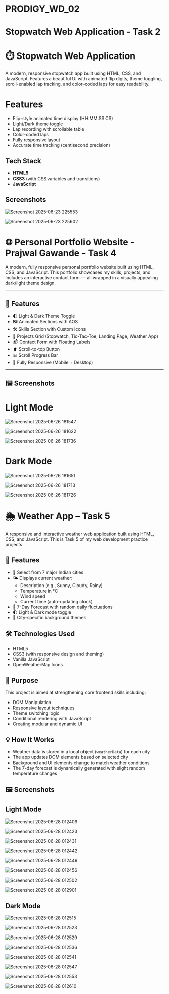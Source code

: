 # PRODIGY_WD_02

#  Stopwatch Web Application - Task 2  
# ⏱️ Stopwatch Web Application

A modern, responsive stopwatch app built using HTML, CSS, and JavaScript. Features a beautiful UI with animated flip digits, theme toggling, scroll-enabled lap tracking, and color-coded laps for easy readability.

# Features

- Flip-style animated time display (HH:MM:SS.CS)
- Light/Dark theme toggle
- Lap recording with scrollable table
- Color-coded laps
- Fully responsive layout
- Accurate time tracking (centisecond precision)

## Tech Stack

- **HTML5**
- **CSS3** (with CSS variables and transitions)
- **JavaScript**

## Screenshots

>


![Screenshot 2025-06-23 225553](https://github.com/user-attachments/assets/6a6fa695-9a0c-4e34-b07f-f58bb7917018)

![Screenshot 2025-06-23 225602](https://github.com/user-attachments/assets/3c551309-f3e4-46cc-a0ac-dcb977175516)


# 🌐 Personal Portfolio Website - Prajwal Gawande - Task 4

A modern, fully responsive personal portfolio website built using HTML, CSS, and JavaScript. This portfolio showcases my skills, projects, and includes an interactive contact form — all wrapped in a visually appealing dark/light theme design.

---

## 🚀 Features

- 🌓 Light & Dark Theme Toggle  
- 🖼️ Animated Sections with AOS  
- 🛠️ Skills Section with Custom Icons  
- 💼 Projects Grid (Stopwatch, Tic-Tac-Toe, Landing Page, Weather App)  
- 📬 Contact Form with Floating Labels  
- ⬆️ Scroll-to-top Button  
- 📊 Scroll Progress Bar  
- 📱 Fully Responsive (Mobile + Desktop)

---

## 🖼️ Screenshots

>
# Light Mode

![Screenshot 2025-06-26 181547](https://github.com/user-attachments/assets/b0cbae9f-980f-4ce8-8a52-aa2056be4c0d)

![Screenshot 2025-06-26 181622](https://github.com/user-attachments/assets/7c478555-b017-4f55-b172-d2a6549c4c6b)

![Screenshot 2025-06-26 181736](https://github.com/user-attachments/assets/faa50e1d-fe76-4bee-9800-ec22d9275f67)

# Dark Mode

![Screenshot 2025-06-26 181651](https://github.com/user-attachments/assets/1a8e532c-5f0b-48b6-8aec-32c48b6b0883)

![Screenshot 2025-06-26 181713](https://github.com/user-attachments/assets/1d573963-1551-437c-a770-13b85a4a67bf)

![Screenshot 2025-06-26 181726](https://github.com/user-attachments/assets/32dc43c2-1f2a-400a-898c-6d2b61753443)



# 🌦️ Weather App – Task 5

A responsive and interactive weather web application built using HTML, CSS, and JavaScript. This is Task 5 of my web development practice projects.

## 🚀 Features

- 🌆 Select from 7 major Indian cities
- 🌤️ Displays current weather:
  - Description (e.g., Sunny, Cloudy, Rainy)
  - Temperature in °C
  - Wind speed
  - Current time (auto-updating clock)
- 📆 7-Day Forecast with random daily fluctuations
- 🌓 Light & Dark mode toggle
- 🎨 City-specific background themes

## 🛠️ Technologies Used

- HTML5  
- CSS3 (with responsive design and theming)  
- Vanilla JavaScript  
- OpenWeatherMap Icons

## 🎯 Purpose

This project is aimed at strengthening core frontend skills including:

- DOM Manipulation  
- Responsive layout techniques  
- Theme switching logic  
- Conditional rendering with JavaScript  
- Creating modular and dynamic UI

## 💡 How It Works

- Weather data is stored in a local object (`weatherData`) for each city
- The app updates DOM elements based on selected city
- Background and UI elements change to match weather conditions
- The 7-day forecast is dynamically generated with slight random temperature changes

## 🖼️ Screenshots
>
## Light Mode
>
![Screenshot 2025-06-28 012409](https://github.com/user-attachments/assets/95c941cd-5166-48ca-a8df-8bcb1437dcdf)

![Screenshot 2025-06-28 012423](https://github.com/user-attachments/assets/4485ea39-99d4-4077-9eb2-31d34fca0846)

![Screenshot 2025-06-28 012431](https://github.com/user-attachments/assets/d6b10365-2f72-4324-a9ea-3261ba072143)

![Screenshot 2025-06-28 012442](https://github.com/user-attachments/assets/f40905c7-937f-4ef2-9003-c5f80a9963fb)

![Screenshot 2025-06-28 012449](https://github.com/user-attachments/assets/0872ff1b-cf35-436e-95ef-041868a8fa32)

![Screenshot 2025-06-28 012456](https://github.com/user-attachments/assets/976c6063-2441-4c90-9cc8-985ba5d4bdbf)

![Screenshot 2025-06-28 012502](https://github.com/user-attachments/assets/027def9b-39f0-492a-9e2e-9d444edb21c2)

![Screenshot 2025-06-28 012901](https://github.com/user-attachments/assets/f83e0996-7832-45b8-8966-97b39748a531)

## Dark Mode
>
![Screenshot 2025-06-28 012515](https://github.com/user-attachments/assets/dcd7cd77-7f97-4186-b514-ebf083c71d6d)

![Screenshot 2025-06-28 012523](https://github.com/user-attachments/assets/7bd4f5af-ec40-4756-8903-98bcace4854b)

![Screenshot 2025-06-28 012529](https://github.com/user-attachments/assets/0cb575aa-d716-4b79-bbe5-4259aa697456)

![Screenshot 2025-06-28 012536](https://github.com/user-attachments/assets/aab6e9b4-95ed-436a-bd9f-67e7d5441e16)

![Screenshot 2025-06-28 012541](https://github.com/user-attachments/assets/e7022c63-52b2-47cd-8da1-ead54262fc4f)

![Screenshot 2025-06-28 012547](https://github.com/user-attachments/assets/b1ae0537-7f9f-4c32-9647-ef3fcb7c449a)

![Screenshot 2025-06-28 012553](https://github.com/user-attachments/assets/0066d2f1-26e1-4060-afb1-5dfe37ad4927)

![Screenshot 2025-06-28 012610](https://github.com/user-attachments/assets/98ca68b6-51a0-44d5-823e-88759cb22315)
